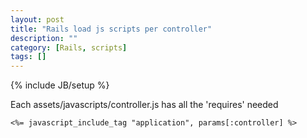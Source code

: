 ```yaml
---
layout: post
title: "Rails load js scripts per controller"
description: ""
category: [Rails, scripts]
tags: []
---
```

{% include JB/setup %}

Each assets/javascripts/controller.js has all the 'requires' needed

    <%= javascript_include_tag "application", params[:controller] %>

